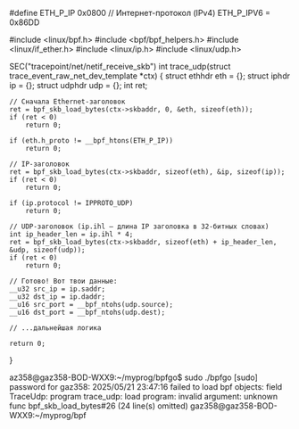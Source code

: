 #define ETH_P_IP    0x0800  // Интернет-протокол (IPv4)
ETH_P_IPV6 = 0x86DD


#include <linux/bpf.h>
#include <bpf/bpf_helpers.h>
#include <linux/if_ether.h>
#include <linux/ip.h>
#include <linux/udp.h>

SEC("tracepoint/net/netif_receive_skb")
int trace_udp(struct trace_event_raw_net_dev_template *ctx)
{
    struct ethhdr eth = {};
    struct iphdr ip = {};
    struct udphdr udp = {};
    int ret;

    // Сначала Ethernet-заголовок
    ret = bpf_skb_load_bytes(ctx->skbaddr, 0, &eth, sizeof(eth));
    if (ret < 0)
        return 0;

    if (eth.h_proto != __bpf_htons(ETH_P_IP))
        return 0;

    // IP-заголовок
    ret = bpf_skb_load_bytes(ctx->skbaddr, sizeof(eth), &ip, sizeof(ip));
    if (ret < 0)
        return 0;

    if (ip.protocol != IPPROTO_UDP)
        return 0;

    // UDP-заголовок (ip.ihl — длина IP заголовка в 32-битных словах)
    int ip_header_len = ip.ihl * 4;
    ret = bpf_skb_load_bytes(ctx->skbaddr, sizeof(eth) + ip_header_len, &udp, sizeof(udp));
    if (ret < 0)
        return 0;

    // Готово! Вот твои данные:
    __u32 src_ip = ip.saddr;
    __u32 dst_ip = ip.daddr;
    __u16 src_port = __bpf_ntohs(udp.source);
    __u16 dst_port = __bpf_ntohs(udp.dest);

    // ...дальнейшая логика

    return 0;
}

az358@gaz358-BOD-WXX9:~/myprog/bpfgo$ sudo ./bpfgo
[sudo] password for gaz358: 
2025/05/21 23:47:16 failed to load bpf objects: field TraceUdp: program trace_udp: load program: invalid argument: unknown func bpf_skb_load_bytes#26 (24 line(s) omitted)
gaz358@gaz358-BOD-WXX9:~/myprog/bpf
